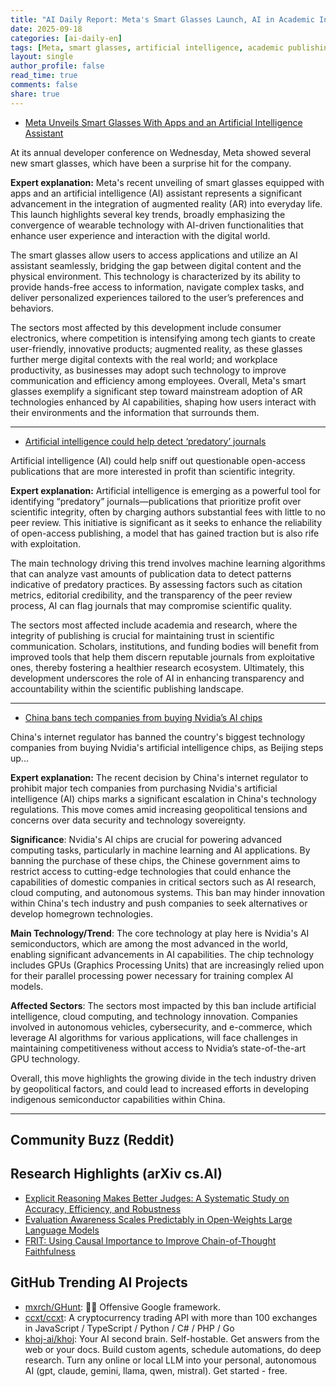 ```yaml
---
title: "AI Daily Report: Meta's Smart Glasses Launch, AI in Academic Integrity, and China Limits Nvidia Chip Purchases (2025-09-18)"
date: 2025-09-18
categories: [ai-daily-en]
tags: [Meta, smart glasses, artificial intelligence, academic publishing, China, Nvidia, tech regulation]
layout: single
author_profile: false
read_time: true
comments: false
share: true
---
```

- [Meta Unveils Smart Glasses With Apps and an Artificial Intelligence Assistant](https://www.nytimes.com/2025/09/17/technology/personaltech/meta-smart-glasses-ai.html)

At its annual developer conference on Wednesday, Meta showed several new smart glasses, which have been a surprise hit for the company.

**Expert explanation:**
Meta's recent unveiling of smart glasses equipped with apps and an artificial intelligence (AI) assistant represents a significant advancement in the integration of augmented reality (AR) into everyday life. This launch highlights several key trends, broadly emphasizing the convergence of wearable technology with AI-driven functionalities that enhance user experience and interaction with the digital world.

The smart glasses allow users to access applications and utilize an AI assistant seamlessly, bridging the gap between digital content and the physical environment. This technology is characterized by its ability to provide hands-free access to information, navigate complex tasks, and deliver personalized experiences tailored to the user’s preferences and behaviors.

The sectors most affected by this development include consumer electronics, where competition is intensifying among tech giants to create user-friendly, innovative products; augmented reality, as these glasses further merge digital contexts with the real world; and workplace productivity, as businesses may adopt such technology to improve communication and efficiency among employees. Overall, Meta's smart glasses exemplify a significant step toward mainstream adoption of AR technologies enhanced by AI capabilities, shaping how users interact with their environments and the information that surrounds them.

---
- [Artificial intelligence could help detect ‘predatory’ journals](https://physicsworld.com/a/artificial-intelligence-could-help-detect-predatory-journals/)

Artificial intelligence (AI) could help sniff out questionable open-access publications that are more interested in profit than scientific integrity.

**Expert explanation:**
Artificial intelligence is emerging as a powerful tool for identifying “predatory” journals—publications that prioritize profit over scientific integrity, often by charging authors substantial fees with little to no peer review. This initiative is significant as it seeks to enhance the reliability of open-access publishing, a model that has gained traction but is also rife with exploitation.

The main technology driving this trend involves machine learning algorithms that can analyze vast amounts of publication data to detect patterns indicative of predatory practices. By assessing factors such as citation metrics, editorial credibility, and the transparency of the peer review process, AI can flag journals that may compromise scientific quality.

The sectors most affected include academia and research, where the integrity of publishing is crucial for maintaining trust in scientific communication. Scholars, institutions, and funding bodies will benefit from improved tools that help them discern reputable journals from exploitative ones, thereby fostering a healthier research ecosystem. Ultimately, this development underscores the role of AI in enhancing transparency and accountability within the scientific publishing landscape.

---
- [China bans tech companies from buying Nvidia’s AI chips](https://www.ft.com/content/12adf92d-3e34-428a-8d61-c9169511915c)

China's internet regulator has banned the country's biggest technology companies from buying Nvidia's artificial intelligence chips, as Beijing steps up...

**Expert explanation:**
The recent decision by China's internet regulator to prohibit major tech companies from purchasing Nvidia's artificial intelligence (AI) chips marks a significant escalation in China's technology regulations. This move comes amid increasing geopolitical tensions and concerns over data security and technology sovereignty.

**Significance**: Nvidia's AI chips are crucial for powering advanced computing tasks, particularly in machine learning and AI applications. By banning the purchase of these chips, the Chinese government aims to restrict access to cutting-edge technologies that could enhance the capabilities of domestic companies in critical sectors such as AI research, cloud computing, and autonomous systems. This ban may hinder innovation within China's tech industry and push companies to seek alternatives or develop homegrown technologies.

**Main Technology/Trend**: The core technology at play here is Nvidia's AI semiconductors, which are among the most advanced in the world, enabling significant advancements in AI capabilities. The chip technology includes GPUs (Graphics Processing Units) that are increasingly relied upon for their parallel processing power necessary for training complex AI models.

**Affected Sectors**: The sectors most impacted by this ban include artificial intelligence, cloud computing, and technology innovation. Companies involved in autonomous vehicles, cybersecurity, and e-commerce, which leverage AI algorithms for various applications, will face challenges in maintaining competitiveness without access to Nvidia’s state-of-the-art GPU technology.

Overall, this move highlights the growing divide in the tech industry driven by geopolitical factors, and could lead to increased efforts in developing indigenous semiconductor capabilities within China.

---

## Community Buzz (Reddit)


## Research Highlights (arXiv cs.AI)
- [Explicit Reasoning Makes Better Judges: A Systematic Study on Accuracy, Efficiency, and Robustness](https://arxiv.org/abs/2509.13332)
- [Evaluation Awareness Scales Predictably in Open-Weights Large Language Models](https://arxiv.org/abs/2509.13333)
- [FRIT: Using Causal Importance to Improve Chain-of-Thought Faithfulness](https://arxiv.org/abs/2509.13334)

## GitHub Trending AI Projects
- [mxrch/GHunt](mxrch/GHunt): 🕵️‍♂️ Offensive Google framework.
- [ccxt/ccxt](ccxt/ccxt): A cryptocurrency trading API with more than 100 exchanges in JavaScript / TypeScript / Python / C# / PHP / Go
- [khoj-ai/khoj](khoj-ai/khoj): Your AI second brain. Self-hostable. Get answers from the web or your docs. Build custom agents, schedule automations, do deep research. Turn any online or local LLM into your personal, autonomous AI (gpt, claude, gemini, llama, qwen, mistral). Get started - free.
